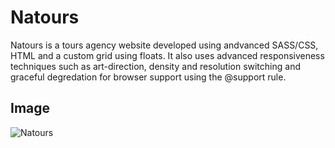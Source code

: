 # Natours

Natours is a tours agency website developed using andvanced SASS/CSS, HTML and a custom grid using floats. It also uses advanced responsiveness techniques such as art-direction, density and resolution switching and graceful degredation for browser support using the @support rule.

## Image

![Natours](https://repository-images.githubusercontent.com/237649934/05213d80-4531-11ea-9df6-d2bc4eaabb47)
